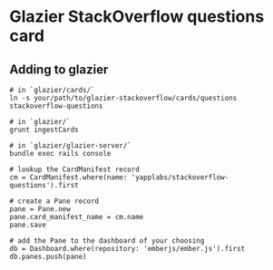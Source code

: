 Glazier StackOverflow questions card
====================================

## Adding to glazier

    # in `glazier/cards/`
    ln -s your/path/to/glazier-stackoverflow/cards/questions stackoverflow-questions

    # in `glazier/`
    grunt ingestCards

    # in `glazier/glazier-server/`
    bundle exec rails console

    # lookup the CardManifest record
    cm = CardManifest.where(name: 'yapplabs/stackoverflow-questions').first

    # create a Pane record
    pane = Pane.new
    pane.card_manifest_name = cm.name
    pane.save

    # add the Pane to the dashboard of your choosing
    db = Dashboard.where(repository: 'emberjs/ember.js').first
    db.panes.push(pane)
